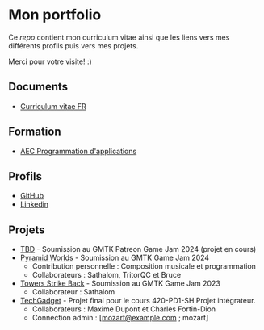 # Mon portfolio
Ce _repo_ contient mon curriculum vitae ainsi que les liens vers mes différents profils puis vers mes projets.

Merci pour votre visite! :)

## Documents
- [Curriculum vitae FR](Maxime_Roy_FR.txt)

## Formation
- [AEC Programmation d'applications](https://www.cegepsherbrooke.qc.ca/fr/formation-continue/formation-pour-adultes/aec/programmation-applications)

## Profils
- [GitHub](https://github.com/Mousetrap1147)
- [Linkedin](https://www.linkedin.com/in/maxime-roy-)

## Projets
- [TBD](https://itch.io/jam/gmtk-patreon-2024) - Soumission au GMTK Patreon Game Jam 2024 (projet en cours)
- [Pyramid Worlds](https://itch.io/jam/gmtk-2024/rate/2911047) - Soumission au GMTK Game Jam 2024
    - Contribution personnelle : Composition musicale et programmation
    - Collaborateurs : Sathalom, TritorQC et Bruce
- [Towers Strike Back](https://itch.io/jam/gmtk-2023/rate/2160615) - Soumission au GMTK Game Jam 2023 
    - Collaborateur : Sathalom
- [TechGadget](https://techgadgetcoop.netlify.app/) - Projet final pour le cours 420-PD1-SH Projet intégrateur.
    - Collaborateurs : Maxime Dupont et Charles Fortin-Dion
    - Connection admin : [mozart@example.com ; mozart]
